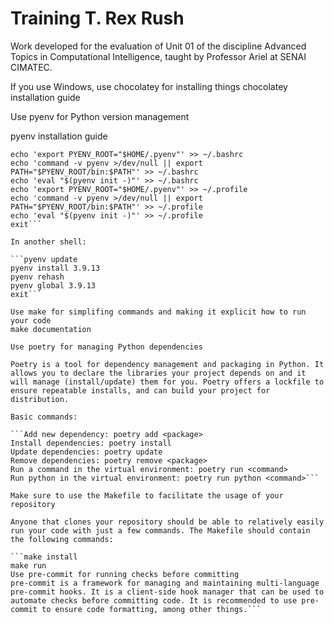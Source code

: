 # Training T. Rex Rush
Work developed for the evaluation of Unit 01 of the discipline Advanced Topics in Computational Intelligence, taught by Professor Ariel at SENAI CIMATEC.

If you use Windows, use chocolatey for installing things
chocolatey installation guide

Use pyenv for Python version management

pyenv installation guide

```curl https://pyenv.run | bash
echo 'export PYENV_ROOT="$HOME/.pyenv"' >> ~/.bashrc
echo 'command -v pyenv >/dev/null || export PATH="$PYENV_ROOT/bin:$PATH"' >> ~/.bashrc
echo 'eval "$(pyenv init -)"' >> ~/.bashrc
echo 'export PYENV_ROOT="$HOME/.pyenv"' >> ~/.profile
echo 'command -v pyenv >/dev/null || export PATH="$PYENV_ROOT/bin:$PATH"' >> ~/.profile
echo 'eval "$(pyenv init -)"' >> ~/.profile
exit```

In another shell:

```pyenv update
pyenv install 3.9.13
pyenv rehash
pyenv global 3.9.13
exit```

Use make for simplifing commands and making it explicit how to run your code
make documentation

Use poetry for managing Python dependencies

Poetry is a tool for dependency management and packaging in Python. It allows you to declare the libraries your project depends on and it will manage (install/update) them for you. Poetry offers a lockfile to ensure repeatable installs, and can build your project for distribution.

Basic commands:

```Add new dependency: poetry add <package>
Install dependencies: poetry install
Update dependencies: poetry update
Remove dependencies: poetry remove <package>
Run a command in the virtual environment: poetry run <command>
Run python in the virtual environment: poetry run python <command>```

Make sure to use the Makefile to facilitate the usage of your repository

Anyone that clones your repository should be able to relatively easily run your code with just a few commands. The Makefile should contain the following commands:

```make install
make run
Use pre-commit for running checks before committing
pre-commit is a framework for managing and maintaining multi-language pre-commit hooks. It is a client-side hook manager that can be used to automate checks before committing code. It is recommended to use pre-commit to ensure code formatting, among other things.```
